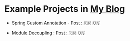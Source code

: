 # Example Projects in [My Blog](https://blog.itanoss.kr)

* [Spring Custom Annotation](spring-custom-annotation/README.md) - [Post : 🇰🇷️](https://blog.itanoss.kr/%EC%8A%A4%ED%94%84%EB%A7%81-%EC%BB%A4%EC%8A%A4%ED%85%80-%EC%96%B4%EB%85%B8%ED%85%8C%EC%9D%B4%EC%85%98/) [🇺🇸](https://blog.itanoss.kr/en/spring-custom-annotation/)

* [Module Decoupling](module-decoupling/README.md) : [Post : 🇰🇷️](https://blog.itanoss.kr/ko/%EB%AA%A8%EB%93%88-%EB%94%94%EC%BB%A4%ED%94%8C%EB%A7%81.) [🇺🇸](https://blog.itanoss.kr/en/module-decoupling/)